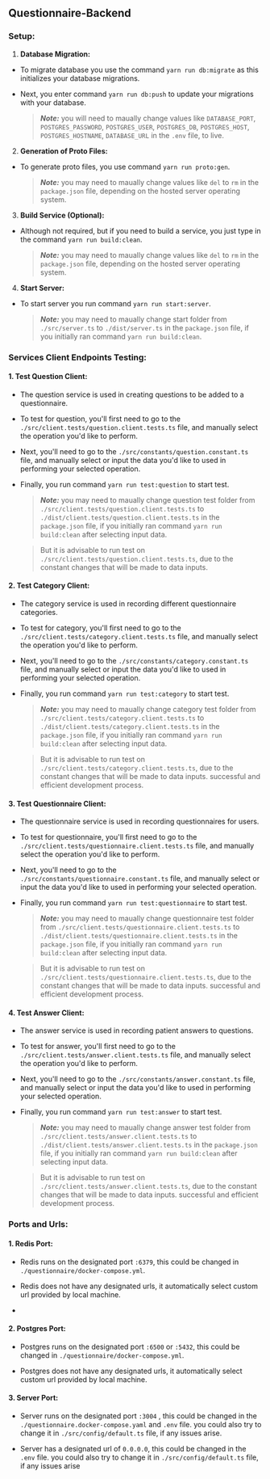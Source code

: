 
## Questionnaire-Backend

  

### Setup:

1.  **Database Migration:**

- To migrate database you use the command `yarn run db:migrate` as this initializes your database migrations.

- Next, you enter command `yarn run db:push` to update your migrations with your database.

	>***Note:***  you will need  to  maually change values  like `DATABASE_PORT`, `POSTGRES_PASSWORD`, `POSTGRES_USER`,  `POSTGRES_DB`,  `POSTGRES_HOST`,  `POSTGRES_HOSTNAME`,  `DATABASE_URL`  in the  `.env`  file, to live.

2.  **Generation of Proto Files:**

- To generate proto files, you use command `yarn run proto:gen`.

  >***Note:*** you may need to maually change values like `del` to `rm` in the `package.json` file, depending on the hosted server operating system.

3.  **Build Service (Optional):**

- Although not required, but if you need to build a service, you just type in the command `yarn run build:clean`.
	>***Note:*** you may need to maually change values like `del` to `rm` in the `package.json` file, depending on the hosted server operating system.

4.  **Start Server:**

- To start server you run command `yarn run start:server`.

	>***Note:*** you may need to maually change start folder from `./src/server.ts` to `./dist/server.ts` in the `package.json` file, if you initially ran command `yarn run build:clean`.

  

### Services Client Endpoints Testing:

  

#### 1. Test Question Client:

- The question service is used in creating questions to be added to a questionnaire.

- To test for question, you'll first need to go to the `./src/client.tests/question.client.tests.ts` file, and manually select the operation you'd like to perform.

- Next, you'll need to go to the `./src/constants/question.constant.ts` file, and manually select or input the data you'd like to used in performing your selected operation.

- Finally, you run command `yarn run test:question` to start test.

	>***Note:***  you may need to maually change question test folder from `./src/client.tests/question.client.tests.ts` to `./dist/client.tests/question.client.tests.ts` in the `package.json` file, if you initially ran command `yarn run build:clean` after selecting input data. 
	
	>But it is advisable to run test on `./src/client.tests/question.client.tests.ts`, due to the constant changes that will be made to data inputs.


#### 2. Test Category Client:

- The category service is used in recording different questionnaire categories.

- To test for category, you'll first need to go to the `./src/client.tests/category.client.tests.ts` file, and manually select the operation you'd like to perform.

- Next, you'll need to go to the `./src/constants/category.constant.ts` file, and manually select or input the data you'd like to used in performing your selected operation.

- Finally, you run command `yarn run test:category` to start test.

	>***Note:***  you may need to maually change category test folder from `./src/client.tests/category.client.tests.ts` to `./dist/client.tests/category.client.tests.ts` in the `package.json` file, if you initially ran command `yarn run build:clean` after selecting input data. 
	
	>But it is advisable to run test on `./src/client.tests/category.client.tests.ts`, due to the constant changes that will be made to data inputs.
 successful and efficient development process.

#### 3. Test Questionnaire Client:

- The questionnaire service is used in recording questionnaires for users.

- To test for questionnaire, you'll first need to go to the `./src/client.tests/questionnaire.client.tests.ts` file, and manually select the operation you'd like to perform.

- Next, you'll need to go to the `./src/constants/questionnaire.constant.ts` file, and manually select or input the data you'd like to used in performing your selected operation.

- Finally, you run command `yarn run test:questionnaire` to start test.

	>***Note:***  you may need to maually change questionnaire test folder from `./src/client.tests/questionnaire.client.tests.ts` to `./dist/client.tests/questionnaire.client.tests.ts` in the `package.json` file, if you initially ran command `yarn run build:clean` after selecting input data. 
	
	>But it is advisable to run test on `./src/client.tests/questionnaire.client.tests.ts`, due to the constant changes that will be made to data inputs.
 successful and efficient development process.

#### 4. Test Answer Client:

- The answer service is used in recording patient answers to questions.

- To test for answer, you'll first need to go to the `./src/client.tests/answer.client.tests.ts` file, and manually select the operation you'd like to perform.

- Next, you'll need to go to the `./src/constants/answer.constant.ts` file, and manually select or input the data you'd like to used in performing your selected operation.

- Finally, you run command `yarn run test:answer` to start test.

	>***Note:***  you may need to maually change answer test folder from `./src/client.tests/answer.client.tests.ts` to `./dist/client.tests/answer.client.tests.ts` in the `package.json` file, if you initially ran command `yarn run build:clean` after selecting input data. 
	
	>But it is advisable to run test on `./src/client.tests/answer.client.tests.ts`, due to the constant changes that will be made to data inputs.
 successful and efficient development process.

### Ports and Urls: 

####  1. Redis Port:
- Redis runs on the designated port `:6379`, this could be changed in `./questionnaire/docker-compose.yml`.

- Redis does not have any designated urls, it automatically select custom url provided by local machine.
- 
####  2. Postgres Port:
- Postgres runs on the designated port `:6500` or `:5432`, this could be changed in `./questionnaire/docker-compose.yml`.

- Postgres does not have any designated urls, it automatically select custom url provided by local machine.

####  3. Server Port:
- Server runs on the designated port `:3004` , this could be changed in the `./questionnaire.docker-compose.yaml` and `.env` file. you could also try to change it in `./src/config/default.ts` file, if any issues arise.

- Server has a designated url of `0.0.0.0`, this could be changed in the `.env` file. you could also try to change it in `./src/config/default.ts` file, if any issues arise